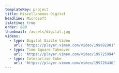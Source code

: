 ```yaml
---
templateKey: project
title: Miscellaneous Digital
headline: Microsoft
isActive: true
order: 800
thumbnail: /assets/digital.jpg
videos:
  - type: Digital Sizzle Video
    url: 'https://player.vimeo.com/video/199892901'
  - type: Time Square Takeover
    url: 'https://player.vimeo.com/video/199725094'
  - type: Interactive Cube
    url: 'https://player.vimeo.com/video/199726430'
---
```

